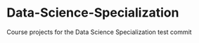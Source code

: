 Data-Science-Specialization
===========================

Course projects for the Data Science Specialization
test commit
